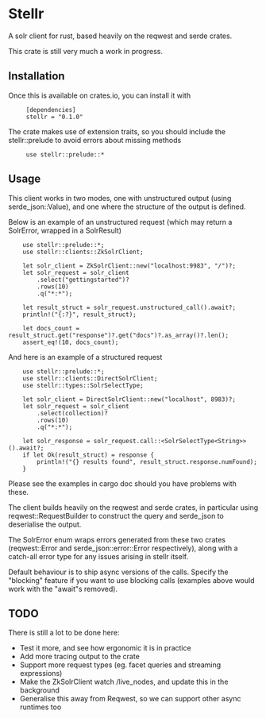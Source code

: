 Stellr
======

A solr client for rust, based heavily on the reqwest and serde crates.

This crate is still very much a work in progress.

Installation
------------

Once this is available on crates.io, you can install it with

```
     [dependencies]
     stellr = "0.1.0"
```

The crate makes use of extension traits, so you should include the stellr::prelude to avoid errors about missing methods

```
     use stellr::prelude::*
```


Usage
-----

This client works in two modes, one with unstructured output (using serde_json::Value), and one where the structure of the output is defined.

Below is an example of an unstructured request (which may return a SolrError, wrapped in a SolrResult)

```
    use stellr::prelude::*;
    use stellr::clients::ZkSolrClient;

    let solr_client = ZkSolrClient::new("localhost:9983", "/")?;
    let solr_request = solr_client
        .select("gettingstarted")?
        .rows(10)
        .q("*:*");

    let result_struct = solr_request.unstructured_call().await?;
    println!("{:?}", result_struct);

    let docs_count = result_struct.get("response")?.get("docs")?.as_array()?.len();
    assert_eq!(10, docs_count);
```

And here is an example of a structured request

```
    use stellr::prelude::*;
    use stellr::clients::DirectSolrClient;
    use stellr::types::SolrSelectType;

    let solr_client = DirectSolrClient::new("localhost", 8983)?;
    let solr_request = solr_client
        .select(collection)?
        .rows(10)
        .q("*:*");

    let solr_response = solr_request.call::<SolrSelectType<String>>().await?;
    if let Ok(result_struct) = response {
        println!("{} results found", result_struct.response.numFound);
    }
```

Please see the examples in cargo doc should you have problems with these.

The client builds heavily on the reqwest and serde crates, in particular using reqwest::RequestBuilder
to construct the query and serde_json to deserialise the output.

The SolrError enum wraps errors generated from these two crates (reqwest::Error and serde_json::error::Error
respectively), along with a catch-all error type for any issues arising in stellr itself.

Default behaviour is to ship async versions of the calls. Specify the "blocking" feature if you want to use
blocking calls (examples above would work with the "await"s removed).

TODO
----

There is still a lot to be done here:

* Test it more, and see how ergonomic it is in practice
* Add more tracing output to the crate
* Support more request types (eg. facet queries and streaming expressions)
* Make the ZkSolrClient watch /live_nodes, and update this in the background
* Generalise this away from Reqwest, so we can support other async runtimes too

